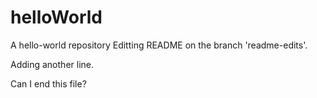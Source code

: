 # helloWorld
A hello-world repository
Editting README on the branch 'readme-edits'.

Adding another line.

Can I end this file?
